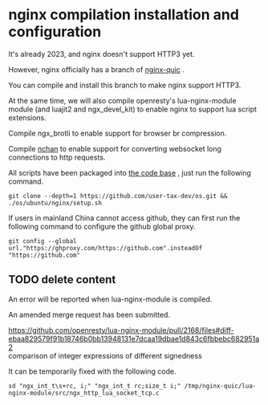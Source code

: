 # nginx compilation installation and configuration

It's already 2023, and nginx doesn't support HTTP3 yet.

However, nginx officially has a branch of [nginx-quic](https://quic.nginx.org) .

You can compile and install this branch to make nginx support HTTP3.

At the same time, we will also compile openresty's lua-nginx-module module (and luajit2 and ngx_devel_kit) to enable nginx to support lua script extensions.

Compile ngx_brotli to enable support for browser br compression.

Compile [nchan](https://github.com/slact/nchan) to enable support for converting websocket long connections to http requests.

All scripts have been packaged into [the code base](https://github.com/user-tax-dev/os) , just run the following command.

```
git clone --depth=1 https://github.com/user-tax-dev/os.git && ./os/ubuntu/nginx/setup.sh
```

If users in mainland China cannot access github, they can first run the following command to configure the github global proxy.

```
git config --global url."https://ghproxy.com/https://github.com".insteadOf "https://github.com"
```

## TODO delete content

An error will be reported when lua-nginx-module is compiled.

An amended merge request has been submitted.

https://github.com/openresty/lua-nginx-module/pull/2168/files#diff-ebaa829579f91b18746b0bb13948131e7dcaa19dbae1d843c6fbbebc682951a2<br>comparison of integer expressions of different signedness

It can be temporarily fixed with the following code.

```
sd "ngx_int_t\s+rc, i;" "ngx_int_t rc;size_t i;" /tmp/nginx-quic/lua-nginx-module/src/ngx_http_lua_socket_tcp.c
```